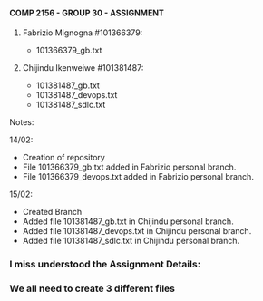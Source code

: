 #### COMP 2156 - GROUP 30 - ASSIGNMENT

1) Fabrizio Mignogna #101366379:
    - 101366379_gb.txt

2) Chijindu Ikenweiwe #101381487:
    - 101381487_gb.txt
    - 101381487_devops.txt
    - 101381487_sdlc.txt


Notes:

14/02: 
- Creation of repository
- File 101366379_gb.txt added in Fabrizio personal branch.
- File 101366379_devops.txt added in Fabrizio personal branch.

15/02:
- Created Branch
- Added file 101381487_gb.txt in Chijindu personal branch.
- Added file 101381487_devops.txt in Chijindu personal branch.
- Added file 101381487_sdlc.txt in Chijindu personal branch.
### I miss understood the Assignment Details:
### We all need to create 3 different files

